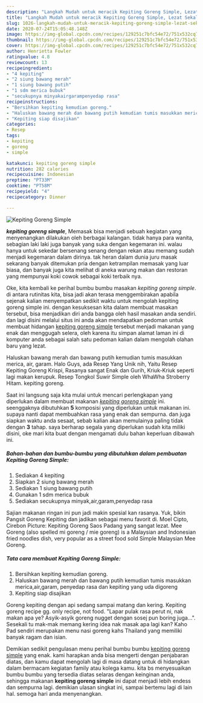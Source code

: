 ```yaml
---
description: "Langkah Mudah untuk meracik Kepiting Goreng Simple, Lezat Sekali"
title: "Langkah Mudah untuk meracik Kepiting Goreng Simple, Lezat Sekali"
slug: 1026-langkah-mudah-untuk-meracik-kepiting-goreng-simple-lezat-sekali
date: 2020-07-24T15:05:48.148Z
image: https://img-global.cpcdn.com/recipes/129251c7bfc54e72/751x532cq70/kepiting-goreng-simple-foto-resep-utama.jpg
thumbnail: https://img-global.cpcdn.com/recipes/129251c7bfc54e72/751x532cq70/kepiting-goreng-simple-foto-resep-utama.jpg
cover: https://img-global.cpcdn.com/recipes/129251c7bfc54e72/751x532cq70/kepiting-goreng-simple-foto-resep-utama.jpg
author: Henrietta Fowler
ratingvalue: 4.8
reviewcount: 13
recipeingredient:
- "4 kepiting"
- "2 siung bawang merah"
- "1 siung bawang putih"
- "1 sdm merica bubuk"
- "secukupnya minyakairgarampenyedap rasa"
recipeinstructions:
- "Bersihkan kepiting kemudian goreng."
- "Haluskan bawang merah dan bawang putih kemudian tumis masukkan merica,air,garam, penyedap rasa dan kepiting yang uda digoreng"
- "Kepiting siap disajikan"
categories:
- Resep
tags:
- kepiting
- goreng
- simple

katakunci: kepiting goreng simple 
nutrition: 282 calories
recipecuisine: Indonesian
preptime: "PT33M"
cooktime: "PT58M"
recipeyield: "4"
recipecategory: Dinner

---
```



![Kepiting Goreng Simple](https://img-global.cpcdn.com/recipes/129251c7bfc54e72/751x532cq70/kepiting-goreng-simple-foto-resep-utama.jpg)

<b><i>kepiting goreng simple</i></b>, Memasak bisa menjadi sebuah kegiatan yang menyenangkan dilakukan oleh berbagai kalangan. tidak hanya para wanita, sebagian laki laki juga banyak yang suka dengan kegemaran ini. walau hanya untuk sekedar bersenang senang dengan rekan atau memang sudah menjadi kegemaran dalam dirinya. tak heran dalam dunia juru masak sekarang banyak ditemukan pria dengan ketrampilan memasak yang luar biasa, dan banyak juga kita melihat di aneka warung makan dan restoran yang mempunyai koki cowok sebagai koki terbaik nya.

Oke, kita kembali ke perihal bumbu bumbu masakan <i>kepiting goreng simple</i>. di antara rutinitas kita, bisa jadi akan terasa menggembirakan apabila sejenak kalian menyempatkan sedikit waktu untuk mengolah kepiting goreng simple ini. dengan kesuksesan kita dalam membuat masakan tersebut, bisa menjadikan diri anda bangga oleh hasil masakan anda sendiri. dan lagi disini melalui situs ini anda akan mendapatkan pedoman untuk membuat hidangan <u>kepiting goreng simple</u> tersebut menjadi makanan yang enak dan menggugah selera, oleh karena itu simpan alamat laman ini di komputer anda sebagai salah satu pedoman kalian dalam mengolah olahan baru yang lezat.

Haluskan bawang merah dan bawang putih kemudian tumis masukkan merica, air, garam. Halo Guys, ada Resep Yang Unik nih, Yaitu Resep Kepiting Goreng Krispi, Rasanya sangat Enak dan Gurih, Kriuk-Kriuk seperti lagi makan kerupuk. Resep Tongkol Suwir Simple oleh WhaWha Stroberry Hitam. kepiting goreng.


Saat ini langsung saja kita mulai untuk mencari perlengkapan yang diperlukan dalam membuat makanan <u><i>kepiting goreng simple</i></u> ini. seenggaknya dibutuhkan <b>5</b> komposisi yang diperlukan untuk makanan ini. supaya nanti dapat membuahkan rasa yang enak dan sempurna. dan juga siapkan waktu anda sesaat, sebab kalian akan memulainya paling tidak dengan <b>3</b> tahap. saya berharap segala yang diperlukan sudah kita miliki disini, oke mari kita buat dengan mengamati dulu bahan keperluan dibawah ini.

<!--inarticleads1-->

##### Bahan-bahan dan bumbu-bumbu yang dibutuhkan dalam pembuatan Kepiting Goreng Simple:

1. Sediakan 4 kepiting
1. Siapkan 2 siung bawang merah
1. Sediakan 1 siung bawang putih
1. Gunakan 1 sdm merica bubuk
1. Sediakan secukupnya minyak,air,garam,penyedap rasa


Sajian makanan ringan ini pun jadi makin spesial kan rasanya. Yuk, bikin Pangsit Goreng Kepiting dan jadikan sebagai menu favorit di. Moel Cipto, Cirebon Picture: Kepiting Goreng Saos Padang yang sangat lezat. Mee Goreng (also spelled mi goreng / mie goreng) is a Malaysian and Indonesian fried noodles dish, very popular as a street food sold Simple Malaysian Mee Goreng. 

<!--inarticleads2-->

##### Tata cara membuat Kepiting Goreng Simple:

1. Bersihkan kepiting kemudian goreng.
1. Haluskan bawang merah dan bawang putih kemudian tumis masukkan merica,air,garam, penyedap rasa dan kepiting yang uda digoreng
1. Kepiting siap disajikan


Goreng kepiting dengan api sedang sampai matang dan kering. Kepiting goreng recipe gg. only recipe, not food. &#34;Lapar pulak rasa perut ni, nak makan apa ye? Asyik-asyik goreng nugget dengan sosej pun boring juga…&#34;. Sesekali tu mak-mak memang kering idea nak masak apa lagi kan? Kaho Pad sendiri merupakan menu nasi goreng kahs Thailand yang memiliki banyak ragam dan isian. 

Demikian sedikit pengulasan menu perihal bumbu bumbu <u>kepiting goreng simple</u> yang enak. kami harapkan anda bisa mengerti dengan penjabaran diatas, dan kamu dapat mengolah lagi di masa datang untuk di hidangkan dalam bermacam kegiatan family atau kolega kamu. kita bs menyesuaikan bumbu bumbu yang tersedia diatas selaras dengan keinginan anda, sehingga makanan <b>kepiting goreng simple</b> ini dapat menjadi lebih endess dan sempurna lagi. demikian ulasan singkat ini, sampai bertemu lagi di lain hal. semoga hari anda menyenangkan.
